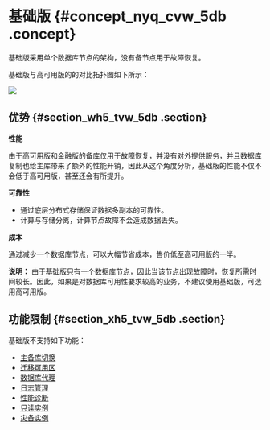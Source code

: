 # 基础版 {#concept_nyq_cvw_5db .concept}

基础版采用单个数据库节点的架构，没有备节点用于故障恢复。

基础版与高可用版的的对比拓扑图如下所示：

![](http://static-aliyun-doc.oss-cn-hangzhou.aliyuncs.com/assets/img/7788/15339521421359_zh-CN.png)

## 优势 {#section_wh5_tvw_5db .section}

**性能**

由于高可用版和金融版的备库仅用于故障恢复，并没有对外提供服务，并且数据库复制也给主库带来了额外的性能开销，因此从这个角度分析，基础版的性能不仅不会低于高可用版，甚至还会有所提升。

**可靠性**

-   通过底层分布式存储保证数据多副本的可靠性。
-   计算与存储分离，计算节点故障不会造成数据丢失。

**成本**

通过减少一个数据库节点，可以大幅节省成本，售价低至高可用版的一半。

**说明：** 由于基础版只有一个数据库节点，因此当该节点出现故障时，恢复所需时间较长。因此，如果是对数据库可用性要求较高的业务，不建议使用基础版，可选用高可用版。

## 功能限制 {#section_xh5_tvw_5db .section}

基础版不支持如下功能：

-   [主备库切换](../../../../cn.zh-CN/用户指南/实例管理/切换主备实例.md)
-   [迁移可用区](../../../../cn.zh-CN/用户指南/实例管理/迁移可用区.md)
-   [数据库代理](https://help.aliyun.com/document_detail/72253.html)
-   [日志管理](../../../../cn.zh-CN/用户指南/日志管理.md)
-   [性能诊断](../../../../cn.zh-CN/用户指南/性能优化.md)
-   [只读实例](../../../../cn.zh-CN/快速入门MySQL版/扩展实例/只读实例/只读实例简介.md)
-   [灾备实例](../../../../cn.zh-CN/快速入门MySQL版/扩展实例/灾备实例.md)

